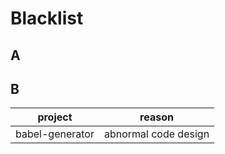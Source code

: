 # Blacklist
## A

## B
| project | reason |
| --- | --- |
| babel-generator | abnormal code design |
